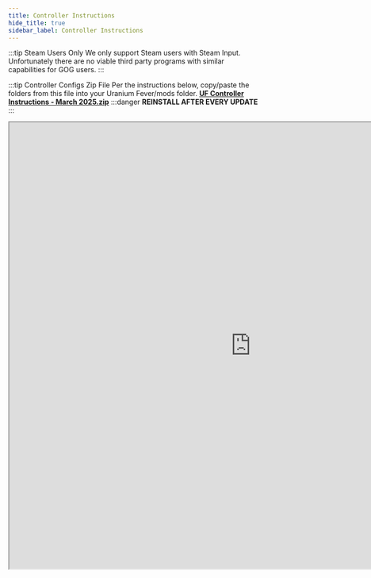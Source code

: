 ```yaml
---
title: Controller Instructions
hide_title: true
sidebar_label: Controller Instructions
---
```


:::tip Steam Users Only
We only support Steam users with Steam Input. Unfortunately there are no viable third party programs with similar capabilities for GOG users.
:::

:::tip Controller Configs Zip File
Per the instructions below, copy/paste the folders from this file into your Uranium Fever/mods folder. 
**[UF Controller Instructions - March 2025.zip](https://github.com/user-attachments/files/19073939/Uranium.Fever.Controller.Instructions.-.March.2025.zip)**
:::danger **REINSTALL AFTER EVERY UPDATE**
:::

<iframe src="https://drive.google.com/file/d/1nAGenU3BWlwNbUdpfq6azLQh-6uHYIgX/preview" width="974" height="900" allow="autoplay"></iframe>
